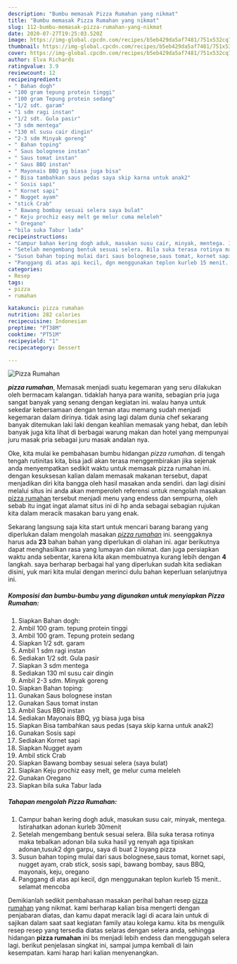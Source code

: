 ```yaml
---
description: "Bumbu memasak Pizza Rumahan yang nikmat"
title: "Bumbu memasak Pizza Rumahan yang nikmat"
slug: 112-bumbu-memasak-pizza-rumahan-yang-nikmat
date: 2020-07-27T19:25:03.520Z
image: https://img-global.cpcdn.com/recipes/b5eb429da5af7481/751x532cq70/pizza-rumahan-foto-resep-utama.jpg
thumbnail: https://img-global.cpcdn.com/recipes/b5eb429da5af7481/751x532cq70/pizza-rumahan-foto-resep-utama.jpg
cover: https://img-global.cpcdn.com/recipes/b5eb429da5af7481/751x532cq70/pizza-rumahan-foto-resep-utama.jpg
author: Elva Richards
ratingvalue: 3.9
reviewcount: 12
recipeingredient:
- " Bahan dogh"
- "100 gram tepung protein tinggi"
- "100 gram Tepung protein sedang"
- "1/2 sdt. garam"
- "1 sdm ragi instan"
- "1/2 sdt. Gula pasir"
- "3 sdm mentega"
- "130 ml susu cair dingin"
- "2-3 sdm Minyak goreng"
- " Bahan toping"
- " Saus bolognese instan"
- " Saus tomat instan"
- " Saus BBQ instan"
- " Mayonais BBQ yg biasa juga bisa"
- " Bisa tambahkan saus pedas saya skip karna untuk anak2"
- " Sosis sapi"
- " Kornet sapi"
- " Nugget ayam"
- "stick Crab"
- " Bawang bombay sesuai selera saya bulat"
- " Keju prochiz easy melt ge melur cuma meleleh"
- " Oregano"
- "bila suka Tabur lada"
recipeinstructions:
- "Campur bahan kering dogh aduk, masukan susu cair, minyak, mentega. Istirahatkan adonan kurleb 30menit"
- "Setelah mengembang bentuk sesuai selera. Bila suka terasa rotinya maka tebalkan adonan bila suka hasil yg renyah aga tipiskan adonan,tusuk2 dgn garpu, saya di buat 2 loyang pizza"
- "Susun bahan toping mulai dari saus bolognese,saus tomat, kornet sapi, nugget ayam, crab stick, sosis sapi, bawang bombay, saus BBQ, mayonais, keju, oregano"
- "Panggang di atas api kecil, dgn menggunakan teplon kurleb 15 menit.. selamat mencoba"
categories:
- Resep
tags:
- pizza
- rumahan

katakunci: pizza rumahan 
nutrition: 282 calories
recipecuisine: Indonesian
preptime: "PT38M"
cooktime: "PT51M"
recipeyield: "1"
recipecategory: Dessert

---
```



![Pizza Rumahan](https://img-global.cpcdn.com/recipes/b5eb429da5af7481/751x532cq70/pizza-rumahan-foto-resep-utama.jpg)

<b><i>pizza rumahan</i></b>, Memasak menjadi suatu kegemaran yang seru dilakukan oleh bermacam kalangan. tidaklah hanya para wanita, sebagian pria juga sangat banyak yang senang dengan kegiatan ini. walau hanya untuk sekedar kebersamaan dengan teman atau memang sudah menjadi kegemaran dalam dirinya. tidak asing lagi dalam dunia chef sekarang banyak ditemukan laki laki dengan keahlian memasak yang hebat, dan lebih banyak juga kita lihat di berbagai warung makan dan hotel yang mempunyai juru masak pria sebagai juru masak andalan nya.

Oke, kita mulai ke pembahasan bumbu hidangan <i>pizza rumahan</i>. di tengah tengah rutinitas kita, bisa jadi akan terasa menggembirakan jika sejenak anda menyempatkan sedikit waktu untuk memasak pizza rumahan ini. dengan kesuksesan kalian dalam memasak makanan tersebut, dapat menjadikan diri kita bangga oleh hasil masakan anda sendiri. dan lagi disini melalui situs ini anda akan memperoleh referensi untuk mengolah masakan <u>pizza rumahan</u> tersebut menjadi menu yang endess dan sempurna, oleh sebab itu ingat ingat alamat situs ini di hp anda sebagai sebagian rujukan kita dalam meracik masakan baru yang enak.




Sekarang langsung saja kita start untuk mencari barang barang yang diperlukan dalam mengolah masakan <u><i>pizza rumahan</i></u> ini. seenggaknya harus ada <b>23</b> bahan bahan yang diperlukan di olahan ini. agar berikutnya dapat menghasilkan rasa yang lumayan dan nikmat. dan juga persiapkan waktu anda sebentar, karena kita akan membuatnya kurang lebih dengan <b>4</b> langkah. saya berharap berbagai hal yang diperlukan sudah kita sediakan disini, yuk mari kita mulai dengan merinci dulu bahan keperluan selanjutnya ini.

<!--inarticleads1-->

##### Komposisi dan bumbu-bumbu yang digunakan untuk menyiapkan Pizza Rumahan:

1. Siapkan  Bahan dogh:
1. Ambil 100 gram. tepung protein tinggi
1. Ambil 100 gram. Tepung protein sedang
1. Siapkan 1/2 sdt. garam
1. Ambil 1 sdm ragi instan
1. Sediakan 1/2 sdt. Gula pasir
1. Siapkan 3 sdm mentega
1. Sediakan 130 ml susu cair dingin
1. Ambil 2-3 sdm. Minyak goreng
1. Siapkan  Bahan toping:
1. Gunakan  Saus bolognese instan
1. Gunakan  Saus tomat instan
1. Ambil  Saus BBQ instan
1. Sediakan  Mayonais BBQ, yg biasa juga bisa
1. Siapkan  Bisa tambahkan saus pedas (saya skip karna untuk anak2)
1. Gunakan  Sosis sapi
1. Sediakan  Kornet sapi
1. Siapkan  Nugget ayam
1. Ambil stick Crab
1. Siapkan  Bawang bombay sesuai selera (saya bulat)
1. Siapkan  Keju prochiz easy melt, ge melur cuma meleleh
1. Gunakan  Oregano
1. Siapkan bila suka Tabur lada




<!--inarticleads2-->

##### Tahapan mengolah Pizza Rumahan:

1. Campur bahan kering dogh aduk, masukan susu cair, minyak, mentega. Istirahatkan adonan kurleb 30menit
1. Setelah mengembang bentuk sesuai selera. Bila suka terasa rotinya maka tebalkan adonan bila suka hasil yg renyah aga tipiskan adonan,tusuk2 dgn garpu, saya di buat 2 loyang pizza
1. Susun bahan toping mulai dari saus bolognese,saus tomat, kornet sapi, nugget ayam, crab stick, sosis sapi, bawang bombay, saus BBQ, mayonais, keju, oregano
1. Panggang di atas api kecil, dgn menggunakan teplon kurleb 15 menit.. selamat mencoba




Demikianlah sedikit pembahasan masakan perihal bahan resep <u>pizza rumahan</u> yang nikmat. kami berharap kalian bisa mengerti dengan penjabaran diatas, dan kamu dapat meracik lagi di acara lain untuk di sajikan dalam saat saat kegiatan family atau kolega kamu. kita bs mengulik resep resep yang tersedia diatas selaras dengan selera anda, sehingga hidangan <b>pizza rumahan</b> ini bs menjadi lebih endess dan menggugah selera lagi. berikut penjelasan singkat ini, sampai jumpa kembali di lain kesempatan. kami harap hari kalian menyenangkan.
